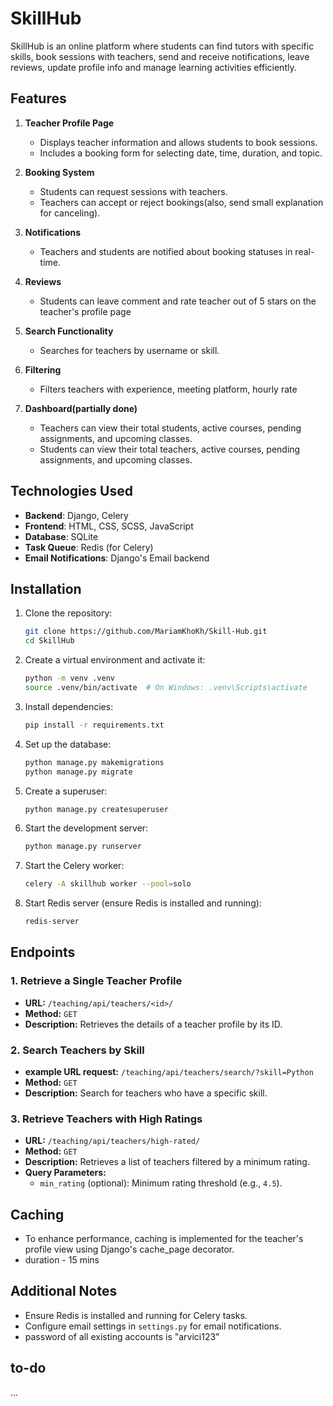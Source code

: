 # SkillHub

SkillHub is an online platform where students can find tutors with specific skills,
book sessions with teachers, 
send and receive notifications,
leave reviews, update profile info and manage learning activities efficiently.

## Features

1. **Teacher Profile Page**
   - Displays teacher information and allows students to book sessions.
   - Includes a booking form for selecting date, time, duration, and topic.

2. **Booking System**
   - Students can request sessions with teachers.
   - Teachers can accept or reject bookings(also, send small explanation for canceling).

3. **Notifications**
   - Teachers and students are notified about booking statuses in real-time.

4. **Reviews**
   - Students can leave comment and rate teacher out of 5 stars on the teacher's profile page

5. **Search Functionality**
   - Searches for teachers by username or skill.
   
6. **Filtering**
   - Filters teachers with experience, meeting platform, hourly rate

7. **Dashboard(partially done)**
   - Teachers can view their total students, active courses, pending assignments, and upcoming classes.
   - Students can view their total teachers, active courses, pending assignments, and upcoming classes.

## Technologies Used

- **Backend**: Django, Celery
- **Frontend**: HTML, CSS, SCSS, JavaScript
- **Database**: SQLite
- **Task Queue**: Redis (for Celery)
- **Email Notifications**: Django's Email backend

## Installation

1. Clone the repository:
   ```bash
   git clone https://github.com/MariamKhoKh/Skill-Hub.git
   cd SkillHub
   ```

2. Create a virtual environment and activate it:
   ```bash
   python -m venv .venv
   source .venv/bin/activate  # On Windows: .venv\Scripts\activate
   ```

3. Install dependencies:
   ```bash
   pip install -r requirements.txt
   ```

4. Set up the database:
   ```bash
   python manage.py makemigrations
   python manage.py migrate
   ```

5. Create a superuser:
   ```bash
   python manage.py createsuperuser
   ```

6. Start the development server:
   ```bash
   python manage.py runserver
   ```

7. Start the Celery worker:
   ```bash
   celery -A skillhub worker --pool=solo
   ```

8. Start Redis server (ensure Redis is installed and running):
   ```bash
   redis-server
   ```


## Endpoints

### 1. **Retrieve a Single Teacher Profile**

- **URL:** `/teaching/api/teachers/<id>/`
- **Method:** `GET`
- **Description:** Retrieves the details of a teacher profile by its ID.

### 2. **Search Teachers by Skill**

- **example URL request:** `/teaching/api/teachers/search/?skill=Python`
- **Method:** `GET`
- **Description:** Search for teachers who have a specific skill.


### 3. **Retrieve Teachers with High Ratings**

- **URL:** `/teaching/api/teachers/high-rated/`
- **Method:** `GET`
- **Description:** Retrieves a list of teachers filtered by a minimum rating.
- **Query Parameters:**
  - `min_rating` (optional): Minimum rating threshold (e.g., `4.5`).

## Caching
- To enhance performance, caching is implemented for the teacher's profile view using Django's cache_page decorator.
- duration - 15 mins

## Additional Notes

- Ensure Redis is installed and running for Celery tasks.
- Configure email settings in `settings.py` for email notifications.
- password of all existing accounts is "arvici123"

## to-do
...


